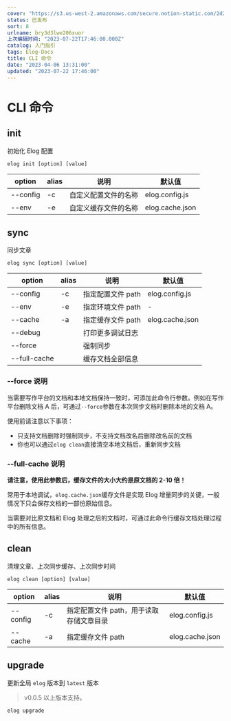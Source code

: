 ```yaml
---
cover: "https://s3.us-west-2.amazonaws.com/secure.notion-static.com/2d2c4510-c8d2-46e4-9ee5-412cc10b6712/166673.jpg?X-Amz-Algorithm=AWS4-HMAC-SHA256&X-Amz-Content-Sha256=UNSIGNED-PAYLOAD&X-Amz-Credential=AKIAT73L2G45EIPT3X45%2F20230722%2Fus-west-2%2Fs3%2Faws4_request&X-Amz-Date=20230722T175507Z&X-Amz-Expires=3600&X-Amz-Signature=e0576f5c86552ab769cad4ef16322b2f4eb61615657534846ec5c37493a883b0&X-Amz-SignedHeaders=host&x-id=GetObject"
status: 已发布
sort: 8
urlname: bry3d3lwe206xuor
上次编辑时间: "2023-07-22T17:46:00.000Z"
catalog: 入门指引
tags: Elog-Docs
title: CLI 命令
date: "2023-04-06 13:31:00"
updated: "2023-07-22 17:46:00"
---
```


# CLI 命令

## init

初始化 Elog 配置

```shell
elog init [option] [value]
```

| option   | alias | 说明                 | 默认值          |
| -------- | ----- | -------------------- | --------------- |
| --config | -c    | 自定义配置文件的名称 | elog.config.js  |
| --env    | -e    | 自定义缓存文件的名称 | elog.cache.json |

## sync

同步文章

```shell
elog sync [option] [value]
```

| option       | alias | 说明              | 默认值          |
| ------------ | ----- | ----------------- | --------------- |
| --config     | -c    | 指定配置文件 path | elog.config.js  |
| --env        | -e    | 指定环境文件 path | -               |
| --cache      | -a    | 指定缓存文件 path | elog.cache.json |
| --debug      |       | 打印更多调试日志  |                 |
| --force      |       | 强制同步          |                 |
| --full-cache |       | 缓存文档全部信息  |                 |

### --force 说明

当需要写作平台的文档和本地文档保持一致时，可添加此命令行参数。例如在写作平台删除文档 A 后，可通过`--force`参数在本次同步文档时删除本地的文档 A。

使用前请注意以下事项：

- 只支持文档删除时强制同步，不支持文档改名后删除改名前的文档
- 你也可以通过`elog clean`直接清空本地文档后，重新同步文档

### --full-cache 说明

**请注意，使用此参数后，缓存文件的大小大约是原文档的 2-10 倍！**

常用于本地调试，`elog.cache.json`缓存文件是实现 Elog 增量同步的关键，一般情况下只会保存文档的一部份原始信息。

当需要对比原文档和 Elog 处理之后的文档时，可通过此命令行缓存文档处理过程中的所有信息。

## clean

清理文章、上次同步缓存、上次同步时间

```shell
elog clean [option] [value]
```

| option   | alias | 说明                                    | 默认值          |
| -------- | ----- | --------------------------------------- | --------------- |
| --config | -c    | 指定配置文件 path，用于读取存储文章目录 | elog.config.js  |
| --cache  | -a    | 指定缓存文件 path                       | elog.cache.json |

## upgrade

更新全局 `elog` 版本到 `latest` 版本

> v0.0.5 以上版本支持。

```shell
elog upgrade
```
